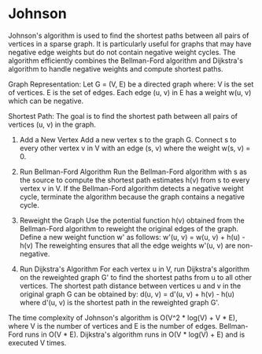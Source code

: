# Johnson


Johnson's algorithm is used to find the shortest paths between all pairs of vertices in a sparse graph. It is particularly useful for graphs that may have negative edge weights but do not contain negative weight cycles. The algorithm efficiently combines the Bellman-Ford algorithm and Dijkstra's algorithm to handle negative weights and compute shortest paths.


Graph Representation:
Let G = (V, E) be a directed graph where:
V is the set of vertices.
E is the set of edges.
Each edge (u, v) in E has a weight w(u, v) which can be negative.

Shortest Path:
The goal is to find the shortest path between all pairs of vertices (u, v) in the graph.


1. Add a New Vertex
Add a new vertex s to the graph G.
Connect s to every other vertex v in V with an edge (s, v) where the weight w(s, v) = 0.

2. Run Bellman-Ford Algorithm
Run the Bellman-Ford algorithm with s as the source to compute the shortest path estimates h(v) from s to every vertex v in V.
If the Bellman-Ford algorithm detects a negative weight cycle, terminate the algorithm because the graph contains a negative cycle.

3. Reweight the Graph
Use the potential function h(v) obtained from the Bellman-Ford algorithm to reweight the original edges of the graph. Define a new weight function w' as follows:
w'(u, v) = w(u, v) + h(u) - h(v)
The reweighting ensures that all the edge weights w'(u, v) are non-negative.

4. Run Dijkstra's Algorithm
For each vertex u in V, run Dijkstra's algorithm on the reweighted graph G' to find the shortest paths from u to all other vertices.
The shortest path distance between vertices u and v in the original graph G can be obtained by:
d(u, v) = d'(u, v) + h(v) - h(u)
where d'(u, v) is the shortest path in the reweighted graph G'.


The time complexity of Johnson's algorithm is O(V^2 * log(V) + V * E), where V is the number of vertices and E is the number of edges. Bellman-Ford runs in O(V * E). Dijkstra's algorithm runs in O(V * log(V) + E) and is executed V times.
